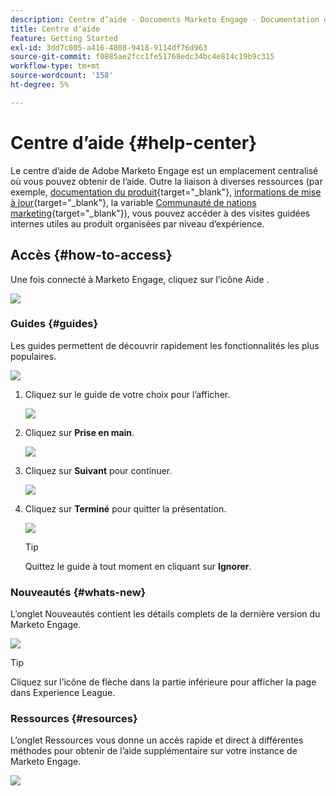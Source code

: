 ```yaml
---
description: Centre d’aide - Documents Marketo Engage - Documentation du produit
title: Centre dʼaide
feature: Getting Started
exl-id: 3dd7c005-a416-4808-9418-9114df76d963
source-git-commit: f0885ae2fcc1fe51768edc34bc4e814c19b9c315
workflow-type: tm+mt
source-wordcount: '158'
ht-degree: 5%

---
```


# Centre dʼaide {#help-center}

Le centre d’aide de Adobe Marketo Engage est un emplacement centralisé où vous pouvez obtenir de l’aide. Outre la liaison à diverses ressources (par exemple, [documentation du produit](/help/marketo/home.md){target="_blank"}, [informations de mise à jour](/help/marketo/release-notes/current.md){target="_blank"}, la variable [Communauté de nations marketing](https://nation.marketo.com/){target="_blank"}), vous pouvez accéder à des visites guidées internes utiles au produit organisées par niveau d’expérience.

## Accès {#how-to-access}

Une fois connecté à Marketo Engage, cliquez sur l’icône Aide .

![](assets/help-center-1.png)

### Guides {#guides}

Les guides permettent de découvrir rapidement les fonctionnalités les plus populaires.

![](assets/help-center-2.png)

1. Cliquez sur le guide de votre choix pour l’afficher.

   ![](assets/help-center-3.png)

1. Cliquez sur **Prise en main**.

   ![](assets/help-center-4.png)

1. Cliquez sur **Suivant** pour continuer.

   ![](assets/help-center-5.png)

1. Cliquez sur **Terminé** pour quitter la présentation.

   ![](assets/help-center-6.png)

   >[!TIP]
   >
   >Quittez le guide à tout moment en cliquant sur **Ignorer**.

### Nouveautés {#whats-new}

L’onglet Nouveautés contient les détails complets de la dernière version du Marketo Engage.

![](assets/help-center-7.png)

>[!TIP]
>
>Cliquez sur l’icône de flèche dans la partie inférieure pour afficher la page dans Experience League.

### Ressources {#resources}

L’onglet Ressources vous donne un accès rapide et direct à différentes méthodes pour obtenir de l’aide supplémentaire sur votre instance de Marketo Engage.

![](assets/help-center-8.png)
